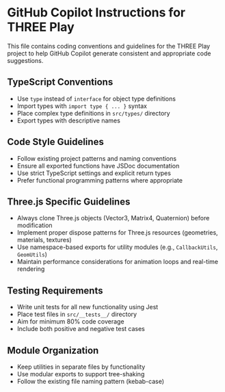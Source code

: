 # GitHub Copilot Instructions for THREE Play

This file contains coding conventions and guidelines for the THREE Play project to help GitHub Copilot generate consistent and appropriate code suggestions.

## TypeScript Conventions

- Use `type` instead of `interface` for object type definitions
- Import types with `import type { ... }` syntax
- Place complex type definitions in `src/types/` directory
- Export types with descriptive names

## Code Style Guidelines

- Follow existing project patterns and naming conventions
- Ensure all exported functions have JSDoc documentation
- Use strict TypeScript settings and explicit return types
- Prefer functional programming patterns where appropriate

## Three.js Specific Guidelines

- Always clone Three.js objects (Vector3, Matrix4, Quaternion) before modification
- Implement proper dispose patterns for Three.js resources (geometries, materials, textures)
- Use namespace-based exports for utility modules (e.g., `CallbackUtils`, `GeomUtils`)
- Maintain performance considerations for animation loops and real-time rendering

## Testing Requirements

- Write unit tests for all new functionality using Jest
- Place test files in `src/__tests__/` directory
- Aim for minimum 80% code coverage
- Include both positive and negative test cases

## Module Organization

- Keep utilities in separate files by functionality
- Use modular exports to support tree-shaking
- Follow the existing file naming pattern (kebab-case)